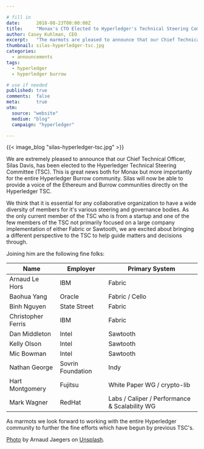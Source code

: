 ```yaml
---

# fill in
date:      2018-08-23T00:00:00Z
title:     "Monax's CTO Elected to Hyperledger's Technical Steering Committee"
author: Casey Kuhlman, CEO
excerpt:   "The marmots are pleased to announce that our Chief Technical Officer, Silas Davis, has been elected to Hyperledger's Technical Steering Committee."
thumbnail: silas-hyperledger-tsc.jpg
categories:
  - announcements
tags:
  - hyperledger
  - hyperledger burrow

# use if needed
published: true
comments:  false
meta:      true
utm:
  source: "website"
  medium: "blog"
  campaign: "hyperledger"

---
```


{{< image_blog "silas-hyperledger-tsc.jpg" >}}

We are extremely pleased to announce that our Chief Technical Officer, Silas Davis, has been elected to the Hyperledger Technical Steering Committee (TSC). This is great news both for Monax but more importantly for the entire Hyperledger Burrow community. Silas will now be able to provide a voice of the Ethereum and Burrow communities directly on the Hyperledger TSC.

We think that it is essential for any collaborative organization to have a wide diversity of members for it's various steering and governance bodies. As the only current member of the TSC who is from a startup and one of the few members of the TSC not primarily focused on a large company implementation of either Fabric or Sawtooth, we are excited about bringing a different perspective to the TSC to help guide matters and decisions through.

Joining him are the following fine folks:

| Name | Employer | Primary System |
|---|---|---|
| Arnaud Le Hors | IBM  | Fabric  |
| Baohua Yang  | Oracle | Fabric / Cello  |
|  Binh Nguyen | State Street  | Fabric  |
| Christopher Ferris  | IBM  | Fabric  |
| Dan Middleton  | Intel  | Sawtooth  |
| Kelly Olson  | Intel  | Sawtooth  |
|  Mic Bowman |  Intel | Sawtooth  |
| Nathan George  | Sovrin Foundation  | Indy  |
|  Hart Montgomery | Fujitsu  |  White Paper WG / crypto-lib |
| Mark Wagner  | RedHat  | Labs / Caliper / Performance & Scalability WG  |

As marmots we look forward to working with the entire Hyperledger community to further the fine efforts which have begun by previous TSC's.

[Photo](https://unsplash.com/photos/IBWJsMObnnU) by Arnaud Jaegers on [Unsplash](https://unsplash.com).

